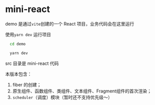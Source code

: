 # mini-react

demo 是通过`vite`创建的一个 React 项目，业务代码会在这里运行

使用`yarn dev` 运行项目
```bash
  cd demo

  yarn dev
```

src 目录是 mini-react 代码

本版本包含：

1. fiber 的创建；
2. 原生组件、函数组件、类组件、文本组件、Fragment组件的首次渲染；
3. `scheduler`（调度）模块（暂时还不支持优先级～）
